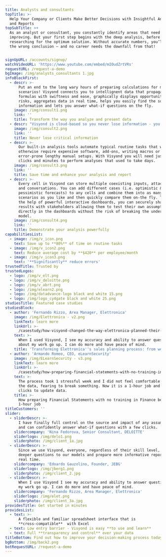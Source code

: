 ```yaml
---
title: Analysts and consultants
topTitle: >-
  Help Your Company or Clients Make Better Decisions with Insightful Analysis
  and Reports
topSubTitle: >+
  As an analyst or consultant, you constantly identify areas that need
  improving. But your first step begins with the deep analysis, before
  researching for the optimum solution. Without accurate numbers, you’ll draw
  the wrong conclusion – and no career needs the downfall from that!


signUpURL: /accounts/signup/
watchVideoURL: 'https://www.youtube.com/embed/mIOudZrtVRs'
requestURL: /request-a-demo
bgImage: /img/analysts_consultants 1.jpg
infoBlockFirst:
  - descr: >-
      Put an end to the long wary hours of preparing calculations for multiple
      scenarios! Visyond connects you to intellignent data that propagates your
      formulas with swiftness and ease, graphically displays opportunities and
      risks, aggregates data in real time, helps you easily find the source of
      information and lets you answer what-if questions on the fly.
    image: /img/consult1.png
    link: ''
    title: Transform the way you analyze and present data
  - descr: "Visyond is cloud-based so you never lose information - you can manage and transfer team knowledge easily and eliminate dependency from the model creator by securely sharing your models and analysis.\r It’s been designed to never break formulas or lose your teams’ work, track their input and changes."
    image: /img/consult2.png
    link: ''
    title: Never lose critical information
  - descr: >-
      Our built-in analysis tools automate typical routine tasks that would
      otherwise require expensive software, add-ons, writing macros or
      error-prone lengthy manual setups. With Visyond you will need just a few
      clicks and minutes to perform analyses that used to take days.
    image: /img/consult3.png
    link: ''
    title: Save time and enhance your analysis and report
  - descr: >-
      Every cell in Visyond can store multiple coexisting inputs, attachments
      and conversations. You can add different cases (i.e. optimistic &
      pessimistic forecasts) to any cells and combine them into as many
      scenarios as you like and then quickly compare them on-the fly. Then, with
      the help of powerful interactive dashboards, you can securely share the
      results with stakeholders allowing them to test their own assumptions
      directly in the dashboards without the risk of breaking the underlying
      model.
    image: /img/consult4.png
    link: ''
    title: Demonstrate your analysis powerfully
capabilitiesList:
  - image: /img/v_icon.png
    text: Save up to **80%** of time on routine tasks
  - image: /img/v_icon2.png
    text: Reduce average cost by **$420** per employee/month
  - image: /img/v_icon3.png
    text: '**Significantly** reduce errors'
trustedTitle: Trusted by
trustedLogos:
  - logo: /img/v_elt.png
  - logo: /img/v_deloitte.png
  - logo: /img/v_abrt.png
  - logo: /img/elearn2.png
  - logo: /img/datadvance-logo black and white 15.png
  - logo: /img/logo_cy4gate black and white 25.png
studiesTitle: Featured case studies
studiesBlock:
  - author: 'Fernando Rizzo, Area Manager, Elettronica'
    image: /img/Elettronica - v2.png
    linkText: learn more
    linkUrl: >-
      /casestudy/how-visyond-changed-the-way-elettronica-planned-their-sales-and-shortened-the-process-from-weeks-to-hours/
    text: >-
      When I used Visyond, I see my accuracy and ability to answer questions
      about my work go up. I can do more and have peace of mind.
    title: 'Transforming Elettronica''s sales planning process: from weeks to hours'
  - author: 'Armando Romeo, CEO, eLearnSecurity'
    image: /img/ELearnSecurity - v3.png
    linkText: learn more
    linkUrl: >-
      /casestudy/how-preparing-financial-statements-with-no-training-in-finance-became-a-1-hour-job/
    text: >-
      The process took 1 stressful week and I did not feel comfortable to update
      the data, fearing to break something. Now it is a 1-hour job and a few
      clicks to update data.
    title: >-
      How preparing Financial Statements with no training in Finance became a
      1-hour job
titleCustomers: ''
slider:
  - sliderDescr: >-
      I have finally full control on the source and impact of any assumptions,
      and can confidently answer what-if questions with a few clicks.
    slidercompany: 'Nina Fedorova, Senior Consultant, DELOITTE'
    sliderlogo: /img/delo1.png
    sliderphoto: /img/client_1a.jpg
  - sliderDescr: >-
      Since we use Visyond, everyone, regardless of their skill level, can ask
      deeper questions to our models and prepare more informative reports in
      real time.
    slidercompany: 'Edoardo Gauzolino, Founder, JEBG'
    sliderlogo: /img/jberg1.png
    sliderphoto: /img/client_2.jpg
  - sliderDescr: >-
      When I use Visyond I see my accuracy and ability to answer questions about
      my work go up. I can do more and have peace of mind.
    slidercompany: 'Fernando Rizzo, Area Manager, Elettronica'
    sliderlogo: /img/elet.png
    sliderphoto: /img/client_3a.jpg
providesTitle: Get started in minutes
providesList:
  - text: >-
      A flexible and familiar spreadsheet interface that is
      **cross-compatible**  with Excel
  - text: Low entry barrier - Visyond is easy **to use and learn**
  - text: Full **transparency and control** over your data
titleBottom: Find out how to improve your decision-making process today
bgBottom: /img/back2.png
botRequestURL: /request-a-demo
---
```


